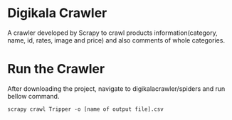 # Digikala Crawler
A crawler developed by Scrapy to crawl products information(category, name, id, rates, image and price) and also comments of whole categories.

# Run the Crawler
After downloading the project, navigate to digikalacrawler/spiders and run bellow command.

`scrapy crawl Tripper -o [name of output file].csv`
